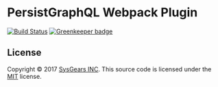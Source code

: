 # PersistGraphQL Webpack Plugin

[![Build Status](https://travis-ci.org/sysgears/persistgraphql-webpack-plugin.svg?branch=master)](https://travis-ci.org/sysgears/persistgraphql-webpack-plugin)
[![Greenkeeper badge](https://badges.greenkeeper.io/sysgears/persistgraphql-webpack-plugin.svg)](https://greenkeeper.io/)

## License
Copyright © 2017 [SysGears INC]. This source code is licensed under the [MIT] license.

[MIT]: LICENSE
[SysGears INC]: http://sysgears.com
